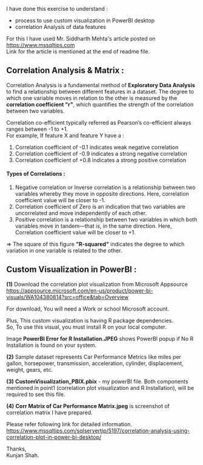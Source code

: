 I have done this exercise to understand :<br />
- process to use custom visualization in PowerBI desktop<br />
- correlation Analysis of data features<br />

For this I have used Mr. Siddharth Mehta's article posted on https://www.mssqltips.com<br />
Link for the article is mentioned at the end of readme file.

## Correlation Analysis & Matrix :<br />
Correlation Analysis is a fundamental method of **Exploratory Data Analysis** to find a relationship between different features in a dataset. The degree to which one variable moves in relation to the other is measured by the **correlation coefficient "r"**, which quantifies the strength of the correlation between two variables.<br />

Correlation co-efficient typically referred as Pearson’s co-efficient always ranges between -1 to +1.<br />
For example, If feature X and feature Y have a :<br />
1. Correlation coefficient of -0.1 indicates weak negative correlation<br />
2. Correlation coefficient of -0.9 indicates a strong negative correlation<br />
3. Correlation coefficient of +0.8 indicates a strong positive correlation<br />

#### Types of Correlations :
1. Negative correlation or Inverse correlation is a relationship between two variables whereby they move in opposite directions. Here, correlation coefficient value will be closer to -1.<br />
2. Correlation coefficient of Zero is an indication that two variables are uncorrelated and move independently of each other.<br />
3. Positive correlation is a relationship between two variables in which both variables move in tandem—that is, in the same direction. Here, Correlation coefficient value will be closer to +1.<br />

=> The square of this figure **"R-squared"** indicates the degree to which variation in one variable is related to the other.

## Custom Visualization in PowerBI :<br />

**(1)** Download the correlation plot visualization from Microsoft Appsource<br />
https://appsource.microsoft.com/en-us/product/power-bi-visuals/WA104380814?src=office&tab=Overview<br />

For download,  You will need a Work or school Microsoft account.<br />

Plus, This custom visualization is having R package dependencies.<br />
So, To use this visual, you must install R on your local computer.<br />

Image **PowerBI Error for R Installation.JPEG** shows PowerBI popup if No R Installation is found on your system.<br />

**(2)** Sample dataset represents Car Performance Metrics like miles per gallon, horsepower, transmission, acceleration, cylinder, displacement, weight, gears, etc.<br />

**(3)** **CustomVisualization_PBIX.pbix** - my powerBI file. Both components mentioned in point1 (correlation plot visualization and R Installation), will be required to see this file. 

**(4)** **Corr Matrix of Car Performance Matrix.jpeg** is screenshot of correlation matrix I have prepared.

Please refer following link for detailed information.<br />
https://www.mssqltips.com/sqlservertip/5197/correlation-analysis-using-correlation-plot-in-power-bi-desktop/<br />

Thanks,<br />
Kunjan Shah.





